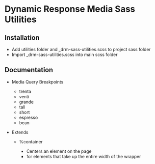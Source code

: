 # Dynamic Response Media Sass Utilities

## Installation

+ Add utilities folder and _drm-sass-utilities.scss to project sass folder
+ Import _drm-sass-utilities.scss into main scss folder

## Documentation

+ Media Query Breakpoints

	+ trenta
	+ venti
	+ grande
	+ tall
	+ short
	+ espresso
	+ bean

+ Extends

	+ %container
	
		+ Centers an element on the page
		+ for elements that take up the entire width of the wrapper